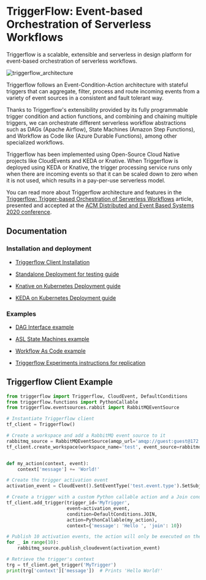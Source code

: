 # TriggerFlow: Event-based Orchestration of Serverless Workflows

Triggerflow is a scalable, extensible and serverless in design platform for event-based orchestration of
serverless workflows.

![triggerflow_architecture](https://user-images.githubusercontent.com/33722759/85291482-d46b8180-b49a-11ea-973f-3995b21425ad.png)

Triggerflow follows an Event-Condition-Action architecture with stateful triggers that can aggregate, filter,
process and route incoming events from a variety of event sources in a consistent and fault tolerant way.

Thanks to Triggerflow's extensibility provided by its fully programmable trigger condition and action functions, and 
combining and chaining multiple triggers, we can orchestrate different serverless workflow abstractions such as
DAGs (Apache Airflow), State Machines (Amazon Step Functions), and Workflow as Code like (Azure Durable Functions),
among other specialized workflows.

Triggerflow has been implemented using Open-Source Cloud Native projects like CloudEvents and KEDA or Knative.
When Triggerflow is deployed using KEDA or Knative, the trigger processing service runs only when there are incoming
events so that it can be scaled down to zero when it is not used, which results in a pay-per-use serverless model.

You can read more about Triggerflow architecture and features in the
[Triggerflow: Trigger-based Orchestration of Serverless Workflows](https://arxiv.org/abs/2006.08654) article, presented 
and accepted at the [ACM Distributed and Event Based Systems 2020 conference](https://2020.debs.org/accepted-papers/).

## Documentation

### Installation and deployment
- [Triggerflow Client Installation](docs/CLIENT_INSTALL.md)

- [Standalone Deployment for testing guide](deploy/standalone/README.md)

- [Knative on Kubernetes Deployment guide](deploy/knative/README.md)

- [KEDA on Kubernetes Deployment guide](deploy/keda/README.md)

### Examples
- [DAG Interface example](examples/dag-example/count_words.ipynb)

- [ASL State Machines example](docs/STATEMACHINES.md)

- [Workflow As Code example](docs/WORKFLOWASCODE.md)

- [Triggerflow Experiments instructions for replication](docs/EXPERIMENTS.md)

## Triggerflow Client Example
```python
from triggerflow import Triggerflow, CloudEvent, DefaultConditions
from triggerflow.functions import PythonCallable
from triggerflow.eventsources.rabbit import RabbitMQEventSource

# Instantiate Triggerflow client
tf_client = Triggerflow()

# Create a workspace and add a RabbitMQ event source to it
rabbitmq_source = RabbitMQEventSource(amqp_url='amqp://guest:guest@172.17.0.3/', queue='My-Queue')
tf_client.create_workspace(workspace_name='test', event_source=rabbitmq_source)


def my_action(context, event):
    context['message'] += 'World!'

# Create the trigger activation event 
activation_event = CloudEvent().SetEventType('test.event.type').SetSubject('Test')

# Create a trigger with a custom Python callable action and a Join condition that joins 10 events
tf_client.add_trigger(trigger_id='MyTrigger',
                      event=activation_event,
                      condition=DefaultConditions.JOIN,
                      action=PythonCallable(my_action),
                      context={'message': 'Hello ', 'join': 10})

# Publish 10 activation events, the action will only be executed on the 10th event
for _ in range(10):
    rabbitmq_source.publish_cloudevent(activation_event)

# Retrieve the trigger's context
trg = tf_client.get_trigger('MyTrigger')
print(trg['context']['message'])  # Prints 'Hello World!'
```   
